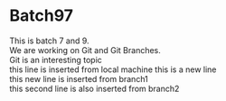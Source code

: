 # Batch97

This is batch 7 and 9. <br>
We are working on Git and Git Branches. <BR>
Git is an interesting topic <br>
this line is inserted from local machine
this is a new line <br>
this new line is inserted from branch1 <br>
this second line is also inserted from branch2
